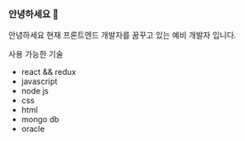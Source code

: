 ### 안녕하세요 👋

안녕하세요 현재 프론트엔드 개발자를 꿈꾸고 있는 예비 개발자 입니다.

사용 가능한 기술 
- react && redux
- javascript
- node js 
- css
- html 
- mongo db
- oracle
